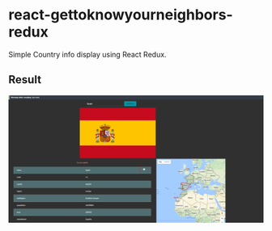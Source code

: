 # react-gettoknowyourneighbors-redux


Simple Country info display using React Redux.

 Result
------------------------------
![](./github/1.png)

